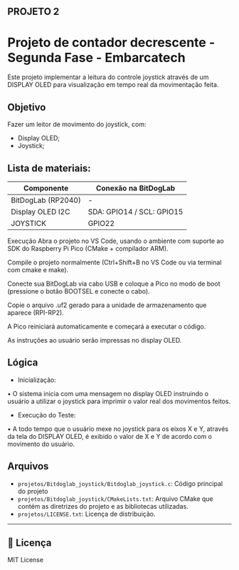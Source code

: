 ## PROJETO 2

# Projeto de contador decrescente - Segunda Fase - Embarcatech
Este projeto implementar a leitura do controle joystick através de um DISPLAY OLED para visualização em tempo real da movimentação feita.  

## Objetivo
Fazer um leitor de movimento do joystick, com:
- Display OLED;
- Joystick; 

##  Lista de materiais: 

| Componente           | Conexão na BitDogLab |
|----------------------|----------------------|
| BitDogLab (RP2040)   | -                    |
| Display OLED I2C     | SDA: GPIO14 / SCL: GPIO15 |
| JOYSTICK             | GPIO22                 |


Execução
Abra o projeto no VS Code, usando o ambiente com suporte ao SDK do Raspberry Pi Pico (CMake + compilador ARM).


Compile o projeto normalmente (Ctrl+Shift+B no VS Code ou via terminal com cmake e make).


Conecte sua BitDogLab via cabo USB e coloque a Pico no modo de boot (pressione o botão BOOTSEL e conecte o cabo).


Copie o arquivo .uf2 gerado para a unidade de armazenamento que aparece (RPI-RP2).


A Pico reiniciará automaticamente e começará a executar o código.


As instruções ao usuário serão impressas no display OLED.

## Lógica

- Inicialização:  

• O sistema inicia com uma mensagem no display OLED instruindo o usuário a 
utilizar o joystick para imprimir o valor real dos movimentos feitos. 

- Execução do Teste: 

• A todo tempo que o usuário mexe no joystick para os eixos X e Y, através da tela
do DISPLAY OLED, é exibido o valor de X e Y de acordo com o movimento do usuário.  

##  Arquivos
- `projetos/Bitdoglab_joystick/Bitdoglab_joystick.c`: Código principal do projeto
- `projetos/Bitdoglab_joystick/CMakeLists.txt`: Arquivo CMake que contém as diretrizes do projeto e as bibliotecas utilizadas. 
- `projetos/LICENSE.txt`: Licença de distribuição. 


---
## 📜 Licença
MIT License
